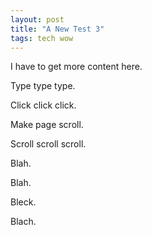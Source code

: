 ```yaml
---
layout: post
title: "A New Test 3"
tags: tech wow
---
```

I have to get more content here.

Type type type.

Click click click.

Make page scroll.

Scroll scroll scroll.

Blah.

Blah.

Bleck.

Blach.
